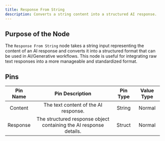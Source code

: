```yaml
---
title: Response From String
description: Converts a string content into a structured AI response.
---
```


## Purpose of the Node
The `Response From String` node takes a string input representing the content of an AI response and converts it into a structured format that can be used in AI/Generative workflows. This node is useful for integrating raw text responses into a more manageable and standardized format.

## Pins
| Pin Name | Pin Description | Pin Type | Value Type |
|:----------:|:-------------:|:------:|:------:|
| Content | The text content of the AI response. | String | Normal |
| Response | The structured response object containing the AI response details. | Struct | Normal |